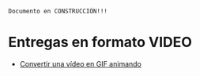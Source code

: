 
```
Documento en CONSTRUCCIÓN!!!
```

# Entregas en formato VIDEO

* [Convertir una vídeo en GIF animando](https://www.linuxadictos.com/como-convertir-un-video-en-un-gif-animado-en-linux.html)
